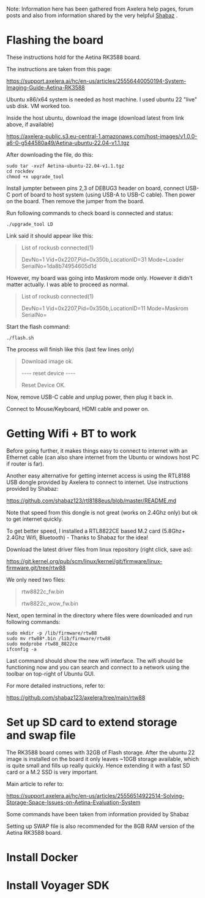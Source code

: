 Note: Information here has been gathered from Axelera help pages, forum posts and also from information shared by the very helpful [Shabaz](https://github.com/shabaz123) .


# Flashing the board

These instructions hold for the Aetina RK3588 board. 

The instructions are taken from this page:

https://support.axelera.ai/hc/en-us/articles/25556440050194-System-Imaging-Guide-Aetina-RK3588

Ubuntu x86/x64 system is needed as host machine. I used ubuntu 22 "live" usb disk. VM worked too.

Inside the host ubuntu, download the image (download latest from link above, if available)

https://axelera-public.s3.eu-central-1.amazonaws.com/host-images/v1.0.0-a6-0-g544580a49/Aetina-ubuntu-22.04-v1.1.tgz

After downloading the file, do this:
```
sudo tar -xvzf Aetina-ubuntu-22.04-v1.1.tgz 
cd rockdev
chmod +x upgrade_tool
```

Install jumpter between pins 2,3 of DEBUG3 header on board, connect USB-C port of board to host system (using USB-A to USB-C cable). Then power on the board. Then remove the jumper from the board. 

Run following commands to check board is connected and status:

`./upgrade_tool LD` 

Link said it should appear like this:

>List of rockusb connected(1)
>
>DevNo=1 Vid=0x2207,Pid=0x350b,LocationID=31     Mode=Loader     SerialNo=1da8b74954605d1d

However, my board was going into Maskrom mode only. However it didn't matter actually. I was able to proceed as normal.

>List of rockusb connected(1)
>
>DevNo=1 Vid=0x2207,Pid=0x350b,LocationID=11     Mode=Maskrom     SerialNo=

Start the flash command:

`./flash.sh`

The process will finish like this (last few lines only)
>Download image ok.
>
>---- reset device ----
>
>Reset Device OK. 


Now, remove USB-C cable and unplug power, then plug it back in.

Connect to Mouse/Keyboard, HDMI cable and power on.




# Getting Wifi + BT to work

Before going further, it makes things easy to connect to internet with an Ethernet cable (can also share internet from the Ubuntu or windows host PC if router is far). 

Another easy alternative for getting internet access is using the RTL8188 USB dongle provided by Axelera to connect to internet. Use instructions provided by Shabaz:

https://github.com/shabaz123/rtl8188eus/blob/master/README.md 

Note that speed from this dongle is not great (works on 2.4Ghz only) but ok to get internet quickly.

To get better speed, I installed a RTL8822CE based M.2 card (5.8Ghz+ 2.4Ghz Wifi, Bluetooth) - Thanks to Shabaz for the idea!

Download the latest driver files from linux repository (right click, save as):

https://git.kernel.org/pub/scm/linux/kernel/git/firmware/linux-firmware.git/tree/rtw88

We only need two files:
>rtw8822c_fw.bin
>
>rtw8822c_wow_fw.bin

Next, open terminal in the directory where files were downloaded and run following commands:
```
sudo mkdir -p /lib/firmware/rtw88
sudo mv rtw88*.bin /lib/firmware/rtw88
sudo modprobe rtw88_8822ce
ifconfig -a
```
Last command should show the new wifi interface. The wifi should be functioning now and you can search and connect to a network using the toolbar on top-right of Ubuntu GUI.

For more detailed instructions, refer to:

https://github.com/shabaz123/axelera/tree/main/rtw88



# Set up SD card to extend storage and swap file
The RK3588 board comes with 32GB of Flash storage. After the ubuntu 22 image is installed on the board it only leaves ~10GB storage available, which is quite small and fills up really quickly. Hence extending it with a fast SD card or a M.2 SSD is very important. 

Main article to refer to:

https://support.axelera.ai/hc/en-us/articles/25556514922514-Solving-Storage-Space-Issues-on-Aetina-Evaluation-System

Some commands have been taken from information provided by Shabaz

Setting up SWAP file is also recommended for the 8GB RAM version of the Aetina RK3588 board.


# Install Docker



# Install Voyager SDK

